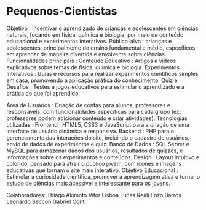 # Pequenos-Cientistas
Objetivo : Incentivar o aprendizado de crianças e adolescentes em ciências naturais, focando em física, química e biologia, por meio de conteúdo educacional e experimentos interativos. 
Público-alvo : crianças e adolescentes, principalmente do ensino fundamental e médio, específicos em aprender de maneira divertida e envolvente sobre ciências. 
Funcionalidades principais : 
Conteúdo Educativo : Artigos e vídeos explicativos sobre temas de física, química e biologia. 
Experimentos Interativos : Guias e recursos para realizar experimentos científicos simples em casa, promovendo a aplicação prática do conhecimento.
Quiz e Desafios : Testes e jogos educativos para estimular o aprendizado e a prática do que foi aprendido.

Área de Usuários : Criação de contas para alunos, professores e responsáveis, com funcionalidades específicas para cada grupo (ex: professores podem adicionar conteúdo e criar atividades). 
Tecnologias utilizadas : Frontend : HTML5, CSS3 e JavaScript para a criação de uma interface de usuário dinâmica e responsiva. 
Backend : PHP para o gerenciamento das interações do site, incluindo o cadastro de usuários, envio de dados de experimentos e quiz.
Banco de Dados : SQL Server e MySQL para armazenar dados dos usuários, resultados de quizzes, e informações sobre os experimentos e conteúdos.
Design : Layout intuitivo e colorido, pensado para atrair o público jovem, com ícones e imagens educativas que tornam o site mais interativo.
Objetivo Educacional : Estimular a curiosidade científica, promover a aprendizagem ativa e tornar o estudo de ciências mais acessível e interessante para os jovens.

Colaboradores: 
Thiago Akimoto
Vitor Lisboa
Lucas Reali
Enzo Barros
Leonardo Seccon
Gabriel Conti
